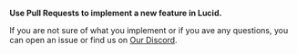 **Use Pull Requests to implement a new feature in Lucid.**

If you are not sure of what you implement or if you ave any questions, you can open an issue or find us on [Our Discord](https://discord.gg/mZz67M6).
